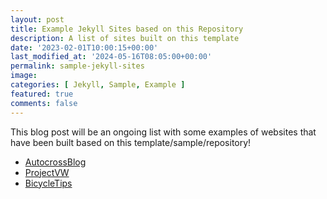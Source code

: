 ```yaml
---
layout: post
title: Example Jekyll Sites based on this Repository
description: A list of sites built on this template
date: '2023-02-01T10:00:15+00:00'
last_modified_at: '2024-05-16T08:05:00+00:00'
permalink: sample-jekyll-sites
image: 
categories: [ Jekyll, Sample, Example ]
featured: true
comments: false 
---
```

This blog post will be an ongoing list with some examples of websites that have been built based on this template/sample/repository!

- [AutocrossBlog](https://www.autocrossblog.com)
- [ProjectVW](https://www.projectvw.com)
- [BicycleTips](https://www.bicycletips.com)
